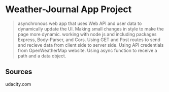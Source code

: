 # Weather-Journal App Project

>asynchronous web app that uses Web API and user data to dynamically update the UI.
>Making small changes in style to make the page more dynamic. 
>working with node js and including packages Express, Body-Parser, and Cors.
>Using GET and Post routes to send and recieve data from client side to server side.
>Using API credentials from OpenWeatherMap website.
>Using async function to receive a path and a data object.

## Sources
udacity.com
